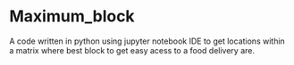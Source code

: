 # Maximum_block
A code written in python using jupyter notebook IDE to get locations within a matrix where best block to get easy acess to a food delivery are.
